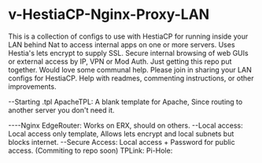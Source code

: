 # v-HestiaCP-Nginx-Proxy-LAN
This is a collection of configs to use with HestiaCP for running inside your LAN behind Nat to access internal apps on one or more servers. Uses Hestia's lets encrypt to supply SSL.  Secure internal browsing of web GUIs or external access by IP, VPN or Mod Auth. Just getting this repo put together. Would love some communal help. Please join in sharing your LAN configs for HestiaCP. Help with readmes, commenting instructions, or other improvements.

--Starting .tpl
ApacheTPL: A blank template for Apache, Since routing to another server you don't need it.

----Nginx
EdgeRouter: Works on ERX, should on others.
--Local access: Local access only template, Allows lets encrypt and local subnets but blocks internet.
--Secure Access: Local access + Password for public access. (Commiting to repo soon)
TPLink:
Pi-Hole:
